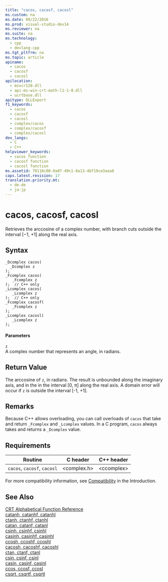 ```yaml
---
title: "cacos, cacosf, cacosl"
ms.custom: na
ms.date: 09/22/2016
ms.prod: visual-studio-dev14
ms.reviewer: na
ms.suite: na
ms.technology: 
  - cpp
  - devlang-cpp
ms.tgt_pltfrm: na
ms.topic: article
apiname: 
  - cacos
  - cacosf
  - cacosl
apilocation: 
  - msvcr120.dll
  - api-ms-win-crt-math-l1-1-0.dll
  - ucrtbase.dll
apitype: DLLExport
f1_keywords: 
  - cacos
  - cacosf
  - cacosl
  - complex/cacos
  - complex/cacosf
  - complex/cacosl
dev_langs: 
  - C
  - C++
helpviewer_keywords: 
  - cacos function
  - cacosf function
  - cacosl function
ms.assetid: 78118c00-0a07-49c1-8a13-4bf19ce3aea8
caps.latest.revision: 17
translation.priority.mt: 
  - de-de
  - ja-jp
---
```

# cacos, cacosf, cacosl
Retrieves the arccosine of a complex number, with branch cuts outside the interval [−1, +1] along the real axis.  
  
## Syntax  
  
```  
_Dcomplex cacos(   
  _Dcomplex z   
);  
_Fcomplex cacos(   
   _Fcomplex z   
);  // C++ only  
_Lcomplex cacos(   
   _Lcomplex z   
);  // C++ only  
_Fcomplex cacosf(   
   _Fcomplex z   
);  
_Lcomplex cacosl(   
   _Lcomplex z   
);  
```  
  
#### Parameters  
 `z`  
 A complex number that represents an angle, in radians.  
  
## Return Value  
 The arccosine of `z`, in radians. The result is unbounded along the imaginary axis, and  in the  in the interval [0, π] along the real axis. A domain error will occur if `z` is outside the interval [-1, +1].  
  
## Remarks  
 Because C++ allows overloading, you can call overloads of `cacos` that take and return `_Fcomplex` and `_Lcomplex` values. In a C program, `cacos` always takes and returns a `_Dcomplex` value.  
  
## Requirements  
  
|Routine|C header|C++ header|  
|-------------|--------------|------------------|  
|`cacos`,               `cacosf`, `cacosl`|<complex.h>|<ccomplex\>|  
  
 For more compatibility information, see [Compatibility](../vs140/compatibility.md) in the Introduction.  
  
## See Also  
 [CRT Alphabetical Function Reference](../vs140/crt-alphabetical-function-reference.md)   
 [catanh, catanhf, catanhl](../vs140/catanh--catanhf--catanhl.md)   
 [ctanh, ctanhf, ctanhl](../vs140/ctanh--ctanhf--ctanhl.md)   
 [catan, catanf, catanl](../vs140/catan--catanf--catanl.md)   
 [csinh, csinhf, csinhl](../vs140/csinh--csinhf--csinhl.md)   
 [casinh, casinhf, casinhl](../vs140/casinh--casinhf--casinhl.md)   
 [ccosh, ccoshf, ccoshl](../vs140/ccosh--ccoshf--ccoshl.md)   
 [cacosh, cacoshf, cacoshl](../vs140/cacosh--cacoshf--cacoshl.md)   
 [ctan, ctanf, ctanl](../vs140/ctan--ctanf--ctanl.md)   
 [csin, csinf, csinl](../vs140/csin--csinf--csinl.md)   
 [casin, casinf, casinl](../vs140/casin--casinf--casinl.md)   
 [ccos, ccosf, ccosl](../vs140/ccos--ccosf--ccosl.md)   
 [csqrt, csqrtf, csqrtl](../vs140/csqrt--csqrtf--csqrtl.md)